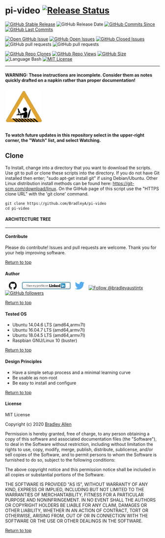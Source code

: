 # pi-video   [![Release Status](https://img.shields.io/badge/Status_-Alpha-red.svg)](https://github.com/BradleyA/pi-video/releases/tag/0.0)

[![GitHub Stable Release](https://img.shields.io/badge/Release-0.0-blue.svg)](https://github.com/BradleyA/pi-video/releases/tag/0.0)
![GitHub Release Date](https://img.shields.io/github/release-date/BradleyA/pi-video?color=blue)
[![GitHub Commits Since](https://img.shields.io/github/commits-since/BradleyA/pi-video/0.0?color=orange)](https://github.com/BradleyA/pi-video/commits/)
[![GitHub Last Commits](https://img.shields.io/github/last-commit/BradleyA/pi-video.svg)](https://github.com/BradleyA/pi-video/commits/)

[![Open GitHub Issue](https://img.shields.io/badge/Open-Incident-brightgreen.svg)](https://github.com/BradleyA/pi-video/issues/new/choose)
[![GitHub Open Issues](https://img.shields.io/github/issues/BradleyA/pi-video?color=purple)](https://github.com/BradleyA/pi-video/issues?q=is%3Aopen+is%3Aissue)
[![GitHub Closed Issues](https://img.shields.io/github/issues-closed/BradleyA/pi-video?color=purple)](https://github.com/BradleyA/pi-video/issues?q=is%3Aclosed+is%3Aissue)
![GitHub pull requests](https://img.shields.io/github/issues-pr-raw/BradleyA/pi-video)
![GitHub pull requests](https://img.shields.io/github/issues-pr-closed-raw/BradleyA/pi-video)

[<img alt="GitHub Repo Clones" src="https://img.shields.io/static/v1?label=Repo_Clones&message=81&color=blueviolet">](https://github.com/BradleyA/pi-video/blob/master/images/clone.table.md)
[<img alt="GitHub Repo Views" src="https://img.shields.io/static/v1?label=Repo_Views&message=240&color=blueviolet">](https://github.com/BradleyA/pi-video/blob/master/images/view.table.md)
[![GitHub Size](https://img.shields.io/github/repo-size/BradleyA/pi-video.svg)](https://github.com/BradleyA/pi-video/)
![Language Bash](https://img.shields.io/badge/%20Language-bash-blue.svg)
[![MIT License](http://img.shields.io/badge/License-MIT-blue.png)](LICENSE)

----

#### WARNING: These instructions are incomplete. Consider them as notes quickly drafted on a napkin rather than proper documentation!
<img id="Construction" src="images/construction-icon.gif" width="120">

#### To watch future updates in this repository select in the upper-right corner, the "Watch" list, and select Watching. 

## Clone
To Install, change into a directory that you want to download the scripts. Use git to pull or clone these scripts into the directory. If you do not have Git installed then enter; "sudo apt-get install git" if using Debian/Ubuntu. Other Linux distribution install methods can be found here: https://git-scm.com/download/linux. On the GitHub page of this script use the "HTTPS clone URL" with the 'git clone' command.

    git clone https://github.com/BradleyA/pi-video
    cd pi-video

#### ARCHITECTURE TREE

----

#### Contribute
Please do contribute!  Issues and pull requests are welcome.  Thank you for your help improving software.

[Return to top](https://github.com/BradleyA/pi-video/blob/master/README.md#pi-video---)

#### Author
[<img id="github" src="images/github.png" width="50" a="https://github.com/BradleyA/">](https://github.com/BradleyA/)    [<img src="images/linkedin.png" style="max-width:100%;" >](https://www.linkedin.com/in/bradleyhallen) [<img id="twitter" src="images/twitter.png" width="50" a="twitter.com/bradleyaustintx/">](https://twitter.com/bradleyaustintx/)       <a href="https://twitter.com/intent/follow?screen_name=bradleyaustintx"> <img src="https://img.shields.io/twitter/follow/bradleyaustintx.svg?label=Follow%20@bradleyaustintx" alt="Follow @bradleyaustintx" />    </a>          [![GitHub followers](https://img.shields.io/github/followers/BradleyA.svg?style=social&label=Follow&maxAge=2592000)](https://github.com/BradleyA?tab=followers)

[Return to top](https://github.com/BradleyA/pi-video/blob/master/README.md#pi-video---)

#### Tested OS
 * Ubuntu 14.04.6 LTS (amd64,armv7l)
 * Ubuntu 16.04.7 LTS (amd64,armv7l)
 * Ubuntu 18.04.5 LTS (amd64,armv7l)
 * Raspbian GNU/Linux 10 (buster)
 
[Return to top](https://github.com/BradleyA/pi-video/blob/master/README.md#pi-video---)

#### Design Principles
 * Have a simple setup process and a minimal learning curve
 * Be usable as non-root
 * Be easy to install and configure

[Return to top](https://github.com/BradleyA/pi-video/blob/master/README.md#pi-video---)

#### License
MIT License

Copyright (c) 2020  [Bradley Allen](https://www.linkedin.com/in/bradleyhallen)

Permission is hereby granted, free of charge, to any person obtaining a copy of this software and associated documentation files (the "Software"), to deal in the Software without restriction, including without limitation the rights to use, copy, modify, merge, publish, distribute, sublicense, and/or sell copies of the Software, and to permit persons to whom the Software is furnished to do so, subject to the following conditions:

The above copyright notice and this permission notice shall be included in all copies or substantial portions of the Software.

THE SOFTWARE IS PROVIDED "AS IS", WITHOUT WARRANTY OF ANY KIND, EXPRESS OR IMPLIED, INCLUDING BUT NOT LIMITED TO THE WARRANTIES OF MERCHANTABILITY, FITNESS FOR A PARTICULAR PURPOSE AND NONINFRINGEMENT. IN NO EVENT SHALL THE AUTHORS OR COPYRIGHT HOLDERS BE LIABLE FOR ANY CLAIM, DAMAGES OR OTHER LIABILITY, WHETHER IN AN ACTION OF CONTRACT, TORT OR OTHERWISE, ARISING FROM, OUT OF OR IN CONNECTION WITH THE SOFTWARE OR THE USE OR OTHER DEALINGS IN THE SOFTWARE.

[Return to top](https://github.com/BradleyA/pi-video/blob/master/README.md#pi-video---)
